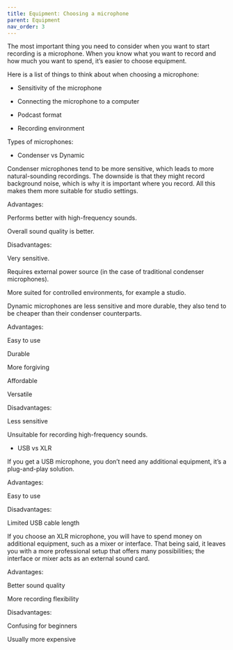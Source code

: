 ```yaml
---
title: Equipment: Choosing a microphone
parent: Equipment
nav_order: 3
---
```


The most important thing you need to consider when you want to start recording is a microphone. When you know what you want to record and how much you want to spend, it’s easier to choose equipment. 

Here is a list of things to think about when choosing a microphone: 

- Sensitivity of the microphone

- Connecting the microphone to a computer 

- Podcast format 

- Recording environment 



Types of microphones: 

- Condenser vs Dynamic 



Condenser microphones tend to be more sensitive, which leads to more natural-sounding recordings. The downside is that they might record background noise, which is why it is important where you record. All this makes them more suitable for studio settings. 

Advantages: 

Performs better with high-frequency sounds.

Overall sound quality is better.

Disadvantages:

Very sensitive.

Requires external power source (in the case of traditional condenser microphones).

More suited for controlled environments, for example a studio.



Dynamic microphones are less sensitive and more durable, they also tend to be cheaper than their condenser counterparts. 

Advantages: 

Easy to use 

Durable

More forgiving

Affordable 

Versatile 

Disadvantages: 

Less sensitive 

Unsuitable for recording high-frequency sounds.



- USB vs XLR



If you get a USB microphone, you don’t need any additional equipment, it’s a plug-and-play solution.

Advantages: 

Easy to use

Disadvantages: 

Limited USB cable length



If you choose an XLR microphone, you will have to spend money on additional equipment, such as a mixer or interface. That being said, it leaves you with a more professional setup that offers many possibilities; the interface or mixer acts as an external sound card. 



Advantages: 

Better sound quality

More recording flexibility

Disadvantages: 

Confusing for beginners

Usually more expensive

